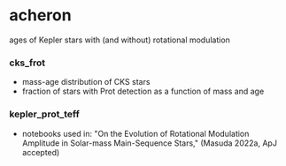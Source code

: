# acheron
ages of Kepler stars with (and without) rotational modulation

### cks_frot

- mass-age distribution of CKS stars
- fraction of stars with Prot detection as a function of mass and age 

### kepler_prot_teff

- notebooks used in: "On the Evolution of Rotational Modulation Amplitude in Solar-mass Main-Sequence Stars," (Masuda 2022a, ApJ accepted)
